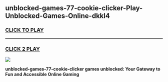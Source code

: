 
## unblocked-games-77-cookie-clicker-Play-Unblocked-Games-Online-dkkl4
<h3>
<a href="https://premium76.site?title=unblocked-games-77-cookie-clicker&ref=25A">CLICK TO PLAY</a></h3>
<hr>

<h3>
<a href="https://premium76.site?title=unblocked-games-77-cookie-clicker&ref=25A">CLICK 2 PLAY</a>
  
</h3>

<a href="https://premium76.site?title=unblocked-games-77-cookie-clicker&ref=25A"><img src="https://clearcache.store/games.png"></a>


**unblocked-games-77-cookie-clicker games unblocked: Your Gateway to Fun and Accessible Online Gaming**
